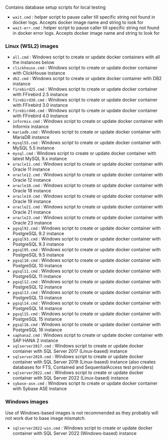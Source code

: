Contains database setup scripts for local testing

- `wait.cmd` : helper script to pause caller till specific string not found in docker logs. Accepts docker image name and string to look for
- `wait-err.cmd` : helper script to pause caller till specific string not found in docker error logs. Accepts docker image name and string to look for

### Linux (WSL2) images

- `all.cmd` : Windows script to create or update docker containers with all the instances below
- `clickhouse.cmd` : Windows script to create or update docker container with ClickHouse instance
- `db2.cmd` : Windows script to create or update docker container with DB2 instance
- `firebird25.cmd` : Windows script to create or update docker container with FFirebird 2.5 instance
- `firebird30.cmd` : Windows script to create or update docker container with FFirebird 3.0 instance
- `firebird40.cmd` : Windows script to create or update docker container with FFirebird 4.0 instance
- `informix.cmd` : Windows script to create or update docker container with Informix instance
- `mariadb.cmd` : Windows script to create or update docker container with MariaDB instance
- `mysql55.cmd` : Windows script to create or update docker container with MySQL 5.5 instance
- `mysql.cmd` : Windows script to create or update docker container with latest MySQL 9.x instance
- `oracle11.cmd` : Windows script to create or update docker container with Oracle 11 instance
- `oracle12.cmd` : Windows script to create or update docker container with Oracle 12 instance
- `oracle18.cmd` : Windows script to create or update docker container with Oracle 18 instance
- `oracle19.cmd` : Windows script to create or update docker container with Oracle 19 instance
- `oracle21.cmd` : Windows script to create or update docker container with Oracle 21 instance
- `oracle23.cmd` : Windows script to create or update docker container with Oracle 23 instance
- `pgsql92.cmd` : Windows script to create or update docker container with PostgreSQL 9.2 instance
- `pgsql93.cmd` : Windows script to create or update docker container with PostgreSQL 9.3 instance
- `pgsql95.cmd` : Windows script to create or update docker container with PostgreSQL 9.5 instance
- `pgsql10.cmd` : Windows script to create or update docker container with PostgreSQL 10 instance
- `pgsql11.cmd` : Windows script to create or update docker container with PostgreSQL 11 instance
- `pgsql12.cmd` : Windows script to create or update docker container with PostgreSQL 12 instance
- `pgsql13.cmd` : Windows script to create or update docker container with PostgreSQL 13 instance
- `pgsql14.cmd` : Windows script to create or update docker container with PostgreSQL 14 instance
- `pgsql15.cmd` : Windows script to create or update docker container with PostgreSQL 15 instance
- `pgsql16.cmd` : Windows script to create or update docker container with PostgreSQL 16 instance
- `saphana2.cmd` : Windows script to create or update docker container with SAP HANA 2 instance
- `sqlserver2017.cmd` : Windows script to create or update docker container with SQL Server 2017 (Linux-based) instance
- `sqlserver2019.cmd` : Windows script to create or update docker container with SQL Server 2019 (Linux-based) instance (also creates databases for FTS, Contained and SequentialAccess test providers)
- `sqlserver2022.cmd` : Windows script to create or update docker container with SQL Server 2022 (Linux-based) instance
- `sybase-ase.cmd` : Windows script to create or update docker container with Sybase ASE instance

### Windows images

Use of Windows-based images is not recommended as they probably will not work due to base image mismatch.

- `sqlserver2022-win.cmd` : Windows script to create or update docker container with SQL Server 2022 (Windows-based) instance
